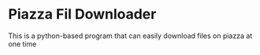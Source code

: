 # Piazza Fil Downloader

This is a python-based program that can easily download files on piazza at one time
